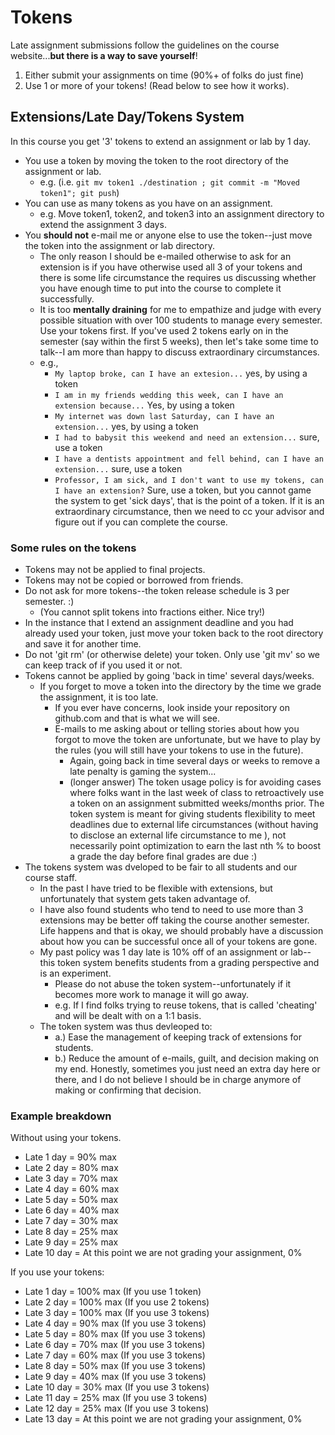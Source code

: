 # Tokens

Late assignment submissions follow the guidelines on the course website...**but there is a way to save yourself**!

1. Either submit your assignments on time (90%+ of folks do just fine)
2. Use 1 or more of your tokens! (Read below to see how it works).

## Extensions/Late Day/Tokens System

In this course you get '3' tokens to extend an assignment or lab by 1 day.

- You use a token by moving the token to the root directory of the assignment or lab.
	- e.g. (i.e. `git mv token1 ./destination ; git commit -m "Moved token1"; git push`)
- You can use as many tokens as you have on an assignment.
	- e.g. Move token1, token2, and token3 into an assignment directory to extend the assignment 3 days.
- You **should not** e-mail me or anyone else to use the token--just move the token into the assignment or lab directory.
	- The only reason I should be e-mailed otherwise to ask for an extension is if you have otherwise used all 3 of your tokens and there is some life circumstance the requires us discussing whether you have enough time to put into the course to complete it successfully. 
	- It is too **mentally draining** for me to empathize and judge with every possible situation with over 100 students to manage every semester. Use your tokens first. If you've used 2 tokens early on in the semester (say within the first 5 weeks), then let's take some time to talk--I am more than happy to discuss extraordinary circumstances.
	- e.g.,
		- `My laptop broke, can I have an extesion...` yes, by using a token
		- `I am in my friends wedding this week, can I have an extension because...` Yes, by using a token
		- `My internet was down last Saturday, can I have an extension...` yes, by using a token
		- `I had to babysit this weekend and need an extension...` sure, use a token
		- `I have a dentists appointment and fell behind, can I have an extension...` sure, use a token
		- `Professor, I am sick, and I don't want to use my tokens, can I have an extension?` Sure, use a token, but you cannot game the system to get 'sick days', that is the point of a token. If it is an extraordinary circumstance, then we need to cc your advisor and figure out if you can complete the course.


### Some rules on the tokens

- Tokens may not be applied to final projects.
- Tokens may not be copied or borrowed from friends.
- Do not ask for more tokens--the token release schedule is 3 per semester. :)
	- (You cannot split tokens into fractions either. Nice try!) 
- In the instance that I extend an assignment deadline and you had already used your token, just move your token back to the root directory and save it for another time.
- Do not 'git rm' (or otherwise delete) your token. Only use 'git mv' so we can keep track of if you used it or not. 
- Tokens cannot be applied by going 'back in time' several days/weeks. 
	- If you forget to move  a token into the directory by the time we grade the assignment, it is too late. 
		- If you ever have concerns, look inside your repository on github.com and that is what we will see.
		- E-mails to me asking about or telling stories about how you forgot to move the token are unfortunate, but we have to play by the rules (you will still have your tokens to use in the future).
			- Again, going back in time several days or weeks to remove a late penalty is gaming the system...
			- (longer answer) The token usage policy is for avoiding cases where folks want in the last week of class to retroactively use a token on an assignment submitted weeks/months prior. The token system is meant for giving students flexibility to meet deadlines due to external life circumstances (without having to disclose an external life circumstance to me ), not necessarily point optimization to earn the last nth % to boost a grade the day before final grades are due :)
- The tokens system was dveloped to be fair to all students and our course staff. 
	- In the past I have tried to be flexible with extensions, but unfortunately that system gets taken advantage of. 
	- I have also found students who tend to need to use more than 3 extensions may be better off taking the course another semester. Life happens and that is okay, we should probably have a discussion about how you can be successful once all of your tokens are gone.
	- My past policy was 1 day late is 10% off of an assignment or lab--this token system benefits students from a grading perspective and is an experiment.
		- Please do not abuse the token system--unfortunately if it becomes more work to manage it will go away.
		- e.g. If I find folks trying to reuse tokens, that is called 'cheating' and will be dealt with on a 1:1 basis.
	- The token system was thus devleoped to:
		- a.) Ease the management of keeping track of extensions for students.
		- b.) Reduce the amount of e-mails, guilt, and decision making on my end. Honestly, sometimes you just need an extra day here or there, and I do not believe I should be in charge anymore of making or confirming that decision.


### Example breakdown

Without using your tokens.

- Late 1 day = 90% max
- Late 2 day = 80% max
- Late 3 day = 70% max
- Late 4 day = 60% max
- Late 5 day = 50% max
- Late 6 day = 40% max
- Late 7 day = 30% max
- Late 8 day = 25% max
- Late 9 day = 25% max
- Late 10 day = At this point we are not grading your assignment, 0%

If you use your tokens:

- Late 1 day = 100% max (If you use 1 token)
- Late 2 day = 100% max (If you use 2 tokens)
- Late 3 day = 100% max (If you use 3 tokens)
- Late 4 day = 90% max (If you use 3 tokens)
- Late 5 day = 80% max (If you use 3 tokens)
- Late 6 day = 70% max (If you use 3 tokens)
- Late 7 day = 60% max (If you use 3 tokens)
- Late 8 day = 50% max (If you use 3 tokens)
- Late 9 day = 40% max (If you use 3 tokens)
- Late 10 day = 30% max (If you use 3 tokens)
- Late 11 day = 25% max (If you use 3 tokens)
- Late 12 day = 25% max (If you use 3 tokens)
- Late 13 day = At this point we are not grading your assignment, 0%

